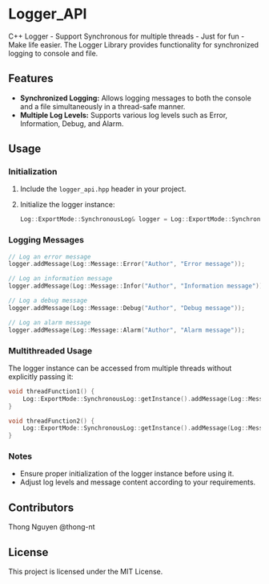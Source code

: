 # Logger_API
C++ Logger - Support Synchronous for multiple threads - Just for fun - Make life easier.
The Logger Library provides functionality for synchronized logging to console and file.

## Features

- **Synchronized Logging:** Allows logging messages to both the console and a file simultaneously in a thread-safe manner.
- **Multiple Log Levels:** Supports various log levels such as Error, Information, Debug, and Alarm.

## Usage

### Initialization

1. Include the `logger_api.hpp` header in your project.
2. Initialize the logger instance:

    ```cpp
    Log::ExportMode::SynchronousLog& logger = Log::ExportMode::SynchronousLog::getInstance("log.txt");
    ```

### Logging Messages

```cpp
// Log an error message
logger.addMessage(Log::Message::Error("Author", "Error message"));

// Log an information message
logger.addMessage(Log::Message::Infor("Author", "Information message"));

// Log a debug message
logger.addMessage(Log::Message::Debug("Author", "Debug message"));

// Log an alarm message
logger.addMessage(Log::Message::Alarm("Author", "Alarm message"));
```

### Multithreaded Usage
The logger instance can be accessed from multiple threads without explicitly passing it:

```cpp 
void threadFunction1() {
    Log::ExportMode::SynchronousLog::getInstance().addMessage(Log::Message::Error("Thread 1", "Error message"));
}

void threadFunction2() {
    Log::ExportMode::SynchronousLog::getInstance().addMessage(Log::Message::Infor("Thread 2", "Information message"));
}

```
### Notes
+ Ensure proper initialization of the logger instance before using it.
+ Adjust log levels and message content according to your requirements.

## Contributors
Thong Nguyen @thong-nt

## License
This project is licensed under the MIT License.
